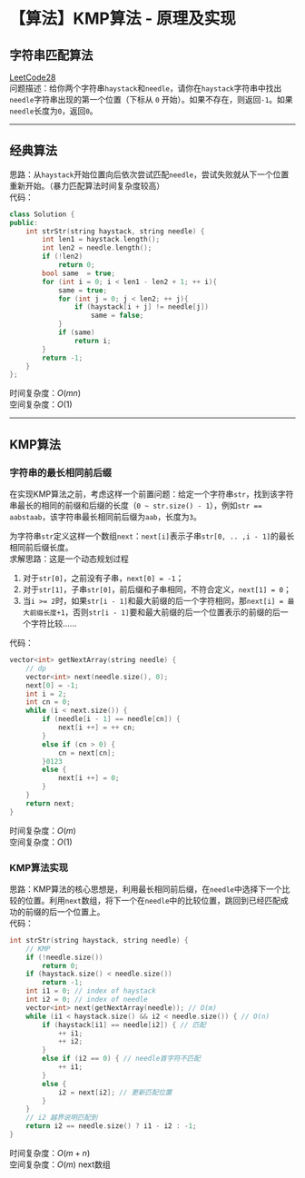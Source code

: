 # 【算法】KMP算法 - 原理及实现


## 字符串匹配算法
[LeetCode28](https://leetcode-cn.com/problems/implement-strstr/)  
问题描述：给你两个字符串`haystack`和`needle`，请你在`haystack`字符串中找出`needle`字符串出现的第一个位置（下标从 `0` 开始）。如果不存在，则返回`-1`。如果`needle`长度为`0`，返回`0`。

-----

## 经典算法
思路：从`haystack`开始位置向后依次尝试匹配`needle`，尝试失败就从下一个位置重新开始。（暴力匹配算法时间复杂度较高）  
代码：  
```cpp
class Solution {
public:
    int strStr(string haystack, string needle) {
        int len1 = haystack.length();
        int len2 = needle.length();
        if (!len2) 
            return 0;
        bool same  = true;
        for (int i = 0; i < len1 - len2 + 1; ++ i){
            same = true;
            for (int j = 0; j < len2; ++ j){
                if (haystack[i + j] != needle[j])
                    same = false;
            }
            if (same)
                return i;
        }
        return -1;
    }
};
```
时间复杂度：$O\left(mn\right)$  
空间复杂度：$O\left(1\right)$

-----

## KMP算法

### 字符串的最长相同前后缀
在实现KMP算法之前，考虑这样一个前置问题：给定一个字符串`str`，找到该字符串最长的相同的前缀和后缀的长度（`0 ~ str.size() - 1`），例如`str == aabstaab`，该字符串最长相同前后缀为`aab`，长度为`3`。

为字符串`str`定义这样一个数组`next`：`next[i]`表示子串`str[0, .. ,i - 1]`的最长相同前后缀长度。  
求解思路：这是一个动态规划过程
1. 对于`str[0]`，之前没有子串，`next[0] = -1`；
2. 对于`str[1]`，子串`str[0]`，前后缀和子串相同，不符合定义，`next[1] = 0`；
3. 当`i >= 2`时，如果`str[i - 1]`和最大前缀的后一个字符相同，那`next[i] = 最大前缀长度+1`，否则`str[i - 1]`要和最大前缀的后一个位置表示的前缀的后一个字符比较……

代码：  
```cpp
vector<int> getNextArray(string needle) {
    // dp
    vector<int> next(needle.size(), 0);
    next[0] = -1;
    int i = 2;
    int cn = 0;
    while (i < next.size()) {
        if (needle[i - 1] == needle[cn]) {
            next[i ++] = ++ cn;
        }
        else if (cn > 0) {
            cn = next[cn];
        }0123
        else {
            next[i ++] = 0;
        }
    }
    return next;
}
```
时间复杂度：$O\left(m\right)$  
空间复杂度：$O\left(1\right)$

### KMP算法实现
思路：KMP算法的核心思想是，利用最长相同前后缀，在`needle`中选择下一个比较的位置。利用`next`数组，将下一个在`needle`中的比较位置，跳回到已经匹配成功的前缀的后一个位置上。  
代码：  
```cpp
int strStr(string haystack, string needle) {
    // KMP
    if (!needle.size())
        return 0;
    if (haystack.size() < needle.size())
        return -1;
    int i1 = 0; // index of haystack
    int i2 = 0; // index of needle
    vector<int> next(getNextArray(needle)); // O(m)
    while (i1 < haystack.size() && i2 < needle.size()) { // O(n)
        if (haystack[i1] == needle[i2]) { // 匹配
            ++ i1;
            ++ i2;
        }
        else if (i2 == 0) { // needle首字符不匹配
            ++ i1;
        }
        else {
            i2 = next[i2]; // 更新匹配位置
        }
    }
    // i2 越界说明匹配到
    return i2 == needle.size() ? i1 - i2 : -1;
}
```
时间复杂度：$O\left(m + n\right)$  
空间复杂度：$O\left(m\right)$ next数组
